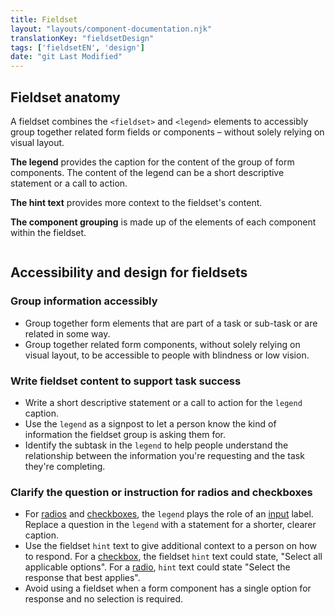 ```yaml
---
title: Fieldset
layout: "layouts/component-documentation.njk"
translationKey: "fieldsetDesign"
tags: ['fieldsetEN', 'design']
date: "git Last Modified"
---
```


## Fieldset anatomy

A fieldset combines the `<fieldset>` and `<legend>` elements to accessibly group together related form fields or components – without solely relying on visual layout.

**The legend** provides the caption for the content of the group of form components. The content of the legend can be a short descriptive statement or a call to action.

**The hint text** provides more context to the fieldset's content.

**The component grouping** is made up of the elements of each component within the fieldset.

<img class="b-sm b-gray p-400" src="/images/en/anatomy/gcds-fieldset-anatomy.svg" alt=""/>

## Accessibility and design for fieldsets

### Group information accessibly

- Group together form elements that are part of a task or sub-task or are related in some way.
- Group together related form components, without solely relying on visual layout, to be accessible to people with blindness or low vision.

### Write fieldset content to support task success

- Write a short descriptive statement or a call to action for the `legend` caption.
- Use the `legend` as a signpost to let a person know the kind of information the fieldset group is asking them for.
- Identify the subtask in the `legend` to help people understand the relationship between the information you're requesting and the task they're completing.

### Clarify the question or instruction for radios and checkboxes

- For [radios](/en/components/radio/) and [checkboxes](/en/components/checkbox/), the `legend` plays the role of an [input](/en/components/input/) label. Replace a question in the `legend` with a statement for a shorter, clearer caption.
- Use the fieldset `hint` text to give additional context to a person on how to respond. For a [checkbox](/en/components/checkbox/), the fieldset `hint` text could state, "Select all applicable options". For a [radio](/en/components/radio/), `hint` text could state "Select the response that best applies".
- Avoid using a fieldset when a form component has a single option for response and no selection is required.
